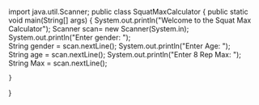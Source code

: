 import java.util.Scanner;
public class SquatMaxCalculator {
public static void main(String[] args)
	{
		System.out.println("Welcome to the Squat Max Calculator");
		Scanner scan= new Scanner(System.in); 
		System.out.println("Enter gender: ");	
		String gender = scan.nextLine();
		System.out.println("Enter Age: ");	
		String age = scan.nextLine();
		System.out.println("Enter 8 Rep Max: ");	
		String Max = scan.nextLine();


			
	}
}
